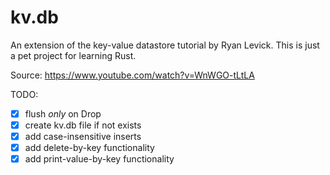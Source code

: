 # kv.db

An extension of the key-value datastore tutorial by Ryan Levick. This is just 
a pet project for learning Rust.

Source: https://www.youtube.com/watch?v=WnWGO-tLtLA

TODO:
* [x] flush _only_ on Drop
* [x] create kv.db file if not exists
* [x] add case-insensitive inserts
* [x] add delete-by-key functionality
* [x] add print-value-by-key functionality
